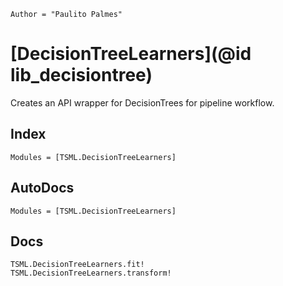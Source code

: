 ```@meta
Author = "Paulito Palmes"
```

# [DecisionTreeLearners](@id lib_decisiontree)
Creates an API wrapper for DecisionTrees for pipeline workflow.

## Index
```@index
Modules = [TSML.DecisionTreeLearners]
```

## AutoDocs
```@autodocs
Modules = [TSML.DecisionTreeLearners]
```

## Docs
```@docs
TSML.DecisionTreeLearners.fit!
TSML.DecisionTreeLearners.transform!
```
